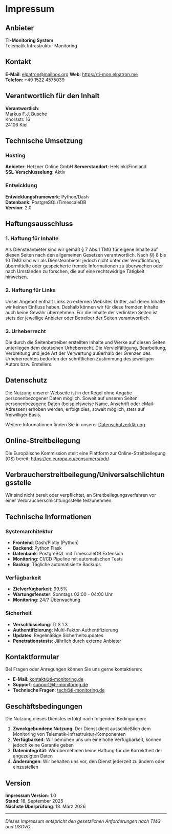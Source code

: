 # Impressum

## Anbieter

**TI-Monitoring System**  
Telematik Infrastruktur Monitoring

## Kontakt

**E-Mail**: elpatron@mailbox.org
**Web**: https://ti-mon.elpatron.me  
**Telefon**: +49 1522 4575039

## Verantwortlich für den Inhalt

**Verantwortlich**:  
Markus F.J. Busche  
Knorsstr. 16  
24106 Kiel

## Technische Umsetzung

### Hosting
**Anbieter**: Hetzner Online GmbH 
**Serverstandort**: Helsinki/Finnland  
**SSL-Verschlüsselung**: Aktiv

### Entwicklung
**Entwicklungsframework**: Python/Dash  
**Datenbank**: PostgreSQL/TimescaleDB  
**Version**: 2.0

## Haftungsausschluss

### 1. Haftung für Inhalte

Als Diensteanbieter sind wir gemäß § 7 Abs.1 TMG für eigene Inhalte auf diesen Seiten nach den allgemeinen Gesetzen verantwortlich. Nach §§ 8 bis 10 TMG sind wir als Diensteanbieter jedoch nicht unter der Verpflichtung, übermittelte oder gespeicherte fremde Informationen zu überwachen oder nach Umständen zu forschen, die auf eine rechtswidrige Tätigkeit hinweisen.

### 2. Haftung für Links

Unser Angebot enthält Links zu externen Websites Dritter, auf deren Inhalte wir keinen Einfluss haben. Deshalb können wir für diese fremden Inhalte auch keine Gewähr übernehmen. Für die Inhalte der verlinkten Seiten ist stets der jeweilige Anbieter oder Betreiber der Seiten verantwortlich.

### 3. Urheberrecht

Die durch die Seitenbetreiber erstellten Inhalte und Werke auf diesen Seiten unterliegen dem deutschen Urheberrecht. Die Vervielfältigung, Bearbeitung, Verbreitung und jede Art der Verwertung außerhalb der Grenzen des Urheberrechtes bedürfen der schriftlichen Zustimmung des jeweiligen Autors bzw. Erstellers.

## Datenschutz

Die Nutzung unserer Webseite ist in der Regel ohne Angabe personenbezogener Daten möglich. Soweit auf unseren Seiten personenbezogene Daten (beispielsweise Name, Anschrift oder eMail-Adressen) erhoben werden, erfolgt dies, soweit möglich, stets auf freiwilliger Basis.

Weitere Informationen finden Sie in unserer [Datenschutzerklärung](/datenschutz).

## Online-Streitbeilegung

Die Europäische Kommission stellt eine Plattform zur Online-Streitbeilegung (OS) bereit: https://ec.europa.eu/consumers/odr/

## Verbraucherstreitbeilegung/Universalschlichtungsstelle

Wir sind nicht bereit oder verpflichtet, an Streitbeilegungsverfahren vor einer Verbraucherschlichtungsstelle teilzunehmen.

## Technische Informationen

### Systemarchitektur
- **Frontend**: Dash/Plotly (Python)
- **Backend**: Python Flask
- **Datenbank**: PostgreSQL mit TimescaleDB Extension
- **Monitoring**: CI/CD Pipeline mit automatischen Tests
- **Backup**: Tägliche automatisierte Backups

### Verfügbarkeit
- **Zielverfügbarkeit**: 99.5%
- **Wartungsfenster**: Sonntags 02:00 - 04:00 Uhr
- **Monitoring**: 24/7 Überwachung

### Sicherheit
- **Verschlüsselung**: TLS 1.3
- **Authentifizierung**: Multi-Faktor-Authentifizierung
- **Updates**: Regelmäßige Sicherheitsupdates
- **Penetrationstests**: Jährlich durch externe Anbieter

## Kontaktformular

Bei Fragen oder Anregungen können Sie uns gerne kontaktieren:

- **E-Mail**: kontakt@ti-monitoring.de
- **Support**: support@ti-monitoring.de
- **Technische Fragen**: tech@ti-monitoring.de

## Geschäftsbedingungen

Die Nutzung dieses Dienstes erfolgt nach folgenden Bedingungen:

1. **Zweckgebundene Nutzung**: Der Dienst dient ausschließlich dem Monitoring von Telematik-Infrastruktur-Komponenten
2. **Verfügbarkeit**: Wir bemühen uns um eine hohe Verfügbarkeit, können jedoch keine Garantie geben
3. **Datenintegrität**: Wir übernehmen keine Haftung für die Korrektheit der angezeigten Daten
4. **Änderungen**: Wir behalten uns vor, den Dienst jederzeit zu ändern oder einzustellen

## Version

**Impressum Version**: 1.0  
**Stand**: 18. September 2025  
**Nächste Überprüfung**: 18. März 2026

---

*Dieses Impressum entspricht den gesetzlichen Anforderungen nach TMG und DSGVO.*

